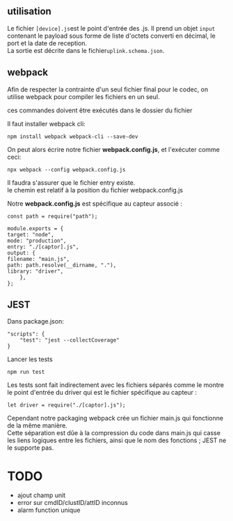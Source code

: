 ## utilisation

<p>Le fichier <code>[device].js</code>est le point d'entrée des .js. Il prend un objet <code>input</code> contenant le payload sous forme de liste d'octets converti en décimal, le port et la date de reception.<br>
La sortie est décrite dans le fichier<code>uplink.schema.json</code>.<br>

## webpack

<p>Afin de respecter la contrainte d'un seul fichier final pour le codec, on utilise webpack pour compiler les fichiers en un seul.</p>

<p>ces commandes doivent être exécutés dans le dossier du fichier</p>
<p>Il faut installer webpack cli:</p>

    npm install webpack webpack-cli --save-dev

<p>On peut alors écrire notre fichier <strong>webpack.config.js</strong>, et l'exécuter comme ceci:</p>

    npx webpack --config webpack.config.js

<p>Il faudra s'assurer que le fichier entry existe.<br>
le chemin est relatif à la position du fichier webpack.config.js</p>

<p>Notre <strong>webpack.config.js</strong> est spécifique au capteur associé :</p>

    const path = require("path");

    module.exports = {
    target: "node",
    mode: "production",
    entry: "./[captor].js",
    output: {
    filename: "main.js",
    path: path.resolve(__dirname, "."),
    library: "driver",
        },
    };

## JEST
<p>Dans package.json:</p>

    "scripts": {
        "test": "jest --collectCoverage"
    }

<p>Lancer les tests</p>

    npm run test

<p>Les tests sont fait indirectement avec les fichiers séparés comme le montre le point d'entrée du driver qui est le fichier spécifique au capteur :</p>

    let driver = require("./[captor].js");

<p>Cependant notre packaging webpack crée un fichier main.js qui fonctionne de la même manière.<br>
Cette séparation est dûe à la compression du code dans main.js qui casse les liens logiques entre les fichiers, ainsi que le nom des fonctions ; JEST ne le supporte pas.</p>


# TODO

- ajout champ unit
- error sur cmdID/clustID/attID inconnus
- alarm function unique